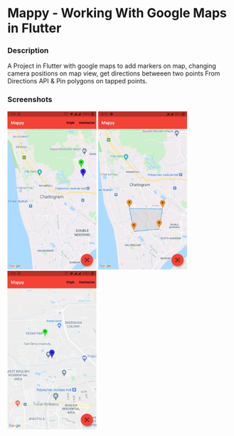 # Mappy - Working With Google Maps in Flutter

### Description
 A Project in Flutter with google maps to add markers on map, changing camera positions on map view, get directions betweeen two points From Directions API & Pin polygons on tapped points. 

 ### Screenshots

<img src="./docs/screenshots/s1.jpg" width="200px" alt="With Origin and Destination Selected">
<img src="./docs/screenshots/s3.jpg" width="200px" alt="Custom Polygons added onTap event on map">
<img src="./docs/screenshots/s2.jpg" width="200px" alt="With Origin and Destination zoomed and tilted camera angle">

